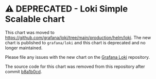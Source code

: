# ⚠️  DEPRECATED - Loki  Simple Scalable chart

This chart was moved to <https://github.com/grafana/loki/tree/main/production/helm/loki>. The new chart is published to `grafana/loki` and this chart is deprecated and no longer maintained.

Please file any issues with the new chart on the [Grafana Loki](https://github.com/grafana/loki) repository.

The source code for this chart was removed from this repository after commit [b8a1b0cd](https://github.com/grafana/helm-charts/commit/b8a1b0cd8ffac1f5e6242d6aa1cba907cf2ec17f).
